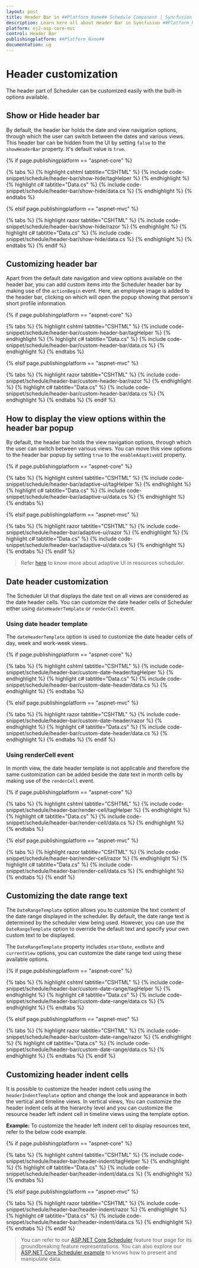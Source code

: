 ```yaml
---
layout: post
title: Header Bar in ##Platform_Name## Schedule Component | Syncfusion
description: Learn here all about Header Bar in Syncfusion ##Platform_Name## Schedule component of Syncfusion Essential JS 2 and more.
platform: ej2-asp-core-mvc
control: Header Bar
publishingplatform: ##Platform_Name##
documentation: ug
---
```



# Header customization

The header part of Scheduler can be customized easily with the built-in options available.

## Show or Hide header bar

By default, the header bar holds the date and view navigation options, through which the user can switch between the dates and various views. This header bar can be hidden from the UI by setting `false` to the `showHeaderBar` property. It's default value is `true`.

{% if page.publishingplatform == "aspnet-core" %}

{% tabs %}
{% highlight cshtml tabtitle="CSHTML" %}
{% include code-snippet/schedule/header-bar/show-hide/tagHelper %}
{% endhighlight %}
{% highlight c# tabtitle="Data.cs" %}
{% include code-snippet/schedule/header-bar/show-hide/data.cs %}
{% endhighlight %}
{% endtabs %}

{% elsif page.publishingplatform == "aspnet-mvc" %}

{% tabs %}
{% highlight razor tabtitle="CSHTML" %}
{% include code-snippet/schedule/header-bar/show-hide/razor %}
{% endhighlight %}
{% highlight c# tabtitle="Data.cs" %}
{% include code-snippet/schedule/header-bar/show-hide/data.cs %}
{% endhighlight %}
{% endtabs %}
{% endif %}



## Customizing header bar

Apart from the default date navigation and view options available on the header bar, you can add custom items into the Scheduler header bar by making use of the `actionBegin` event. Here, an employee image is added to the header bar, clicking on which will open the popup showing that person's short profile information.

{% if page.publishingplatform == "aspnet-core" %}

{% tabs %}
{% highlight cshtml tabtitle="CSHTML" %}
{% include code-snippet/schedule/header-bar/custom-header-bar/tagHelper %}
{% endhighlight %}
{% highlight c# tabtitle="Data.cs" %}
{% include code-snippet/schedule/header-bar/custom-header-bar/data.cs %}
{% endhighlight %}
{% endtabs %}

{% elsif page.publishingplatform == "aspnet-mvc" %}

{% tabs %}
{% highlight razor tabtitle="CSHTML" %}
{% include code-snippet/schedule/header-bar/custom-header-bar/razor %}
{% endhighlight %}
{% highlight c# tabtitle="Data.cs" %}
{% include code-snippet/schedule/header-bar/custom-header-bar/data.cs %}
{% endhighlight %}
{% endtabs %}
{% endif %}



## How to display the view options within the header bar popup

By default, the header bar holds the view navigation options, through which the user can switch between various views. You can move this view options to the header bar popup by setting `true` to the `enableAdaptiveUI` property.

{% if page.publishingplatform == "aspnet-core" %}

{% tabs %}
{% highlight cshtml tabtitle="CSHTML" %}
{% include code-snippet/schedule/header-bar/adaptive-ui/tagHelper %}
{% endhighlight %}
{% highlight c# tabtitle="Data.cs" %}
{% include code-snippet/schedule/header-bar/adaptive-ui/data.cs %}
{% endhighlight %}
{% endtabs %}

{% elsif page.publishingplatform == "aspnet-mvc" %}

{% tabs %}
{% highlight razor tabtitle="CSHTML" %}
{% include code-snippet/schedule/header-bar/adaptive-ui/razor %}
{% endhighlight %}
{% highlight c# tabtitle="Data.cs" %}
{% include code-snippet/schedule/header-bar/adaptive-ui/data.cs %}
{% endhighlight %}
{% endtabs %}
{% endif %}



> Refer [here](./resources/#adaptive-ui-in-desktop) to know more about adaptive UI in resources scheduler.

## Date header customization

The Scheduler UI that displays the date text on all views are considered as the date header cells. You can customize the date header cells of Scheduler either using `dateHeaderTemplate` or `renderCell` event.

### Using date header template

The `dateHeaderTemplate` option is used to customize the date header cells of day, week and work-week views.

{% if page.publishingplatform == "aspnet-core" %}

{% tabs %}
{% highlight cshtml tabtitle="CSHTML" %}
{% include code-snippet/schedule/header-bar/custom-date-header/tagHelper %}
{% endhighlight %}
{% highlight c# tabtitle="Data.cs" %}
{% include code-snippet/schedule/header-bar/custom-date-header/data.cs %}
{% endhighlight %}
{% endtabs %}

{% elsif page.publishingplatform == "aspnet-mvc" %}

{% tabs %}
{% highlight razor tabtitle="CSHTML" %}
{% include code-snippet/schedule/header-bar/custom-date-header/razor %}
{% endhighlight %}
{% highlight c# tabtitle="Data.cs" %}
{% include code-snippet/schedule/header-bar/custom-date-header/data.cs %}
{% endhighlight %}
{% endtabs %}
{% endif %}



### Using renderCell event

In month view, the date header template is not applicable and therefore the same customization can be added beside the date text in month cells by making use of the `renderCell` event.

{% if page.publishingplatform == "aspnet-core" %}

{% tabs %}
{% highlight cshtml tabtitle="CSHTML" %}
{% include code-snippet/schedule/header-bar/render-cell/tagHelper %}
{% endhighlight %}
{% highlight c# tabtitle="Data.cs" %}
{% include code-snippet/schedule/header-bar/render-cell/data.cs %}
{% endhighlight %}
{% endtabs %}

{% elsif page.publishingplatform == "aspnet-mvc" %}

{% tabs %}
{% highlight razor tabtitle="CSHTML" %}
{% include code-snippet/schedule/header-bar/render-cell/razor %}
{% endhighlight %}
{% highlight c# tabtitle="Data.cs" %}
{% include code-snippet/schedule/header-bar/render-cell/data.cs %}
{% endhighlight %}
{% endtabs %}
{% endif %}


## Customizing the date range text

The `DateRangeTemplate` option allows you to customize the text content of the date range displayed in the scheduler. By default, the date range text is determined by the scheduler view being used. However, you can use the `DateRangeTemplate` option to override the default text and specify your own custom text to be displayed.

The `DateRangeTemplate` property includes `startDate`, `endDate` and `currentView` options, you can customize the date range text using these available options.

{% if page.publishingplatform == "aspnet-core" %}

{% tabs %}
{% highlight cshtml tabtitle="CSHTML" %}
{% include code-snippet/schedule/header-bar/custom-date-range/tagHelper %}
{% endhighlight %}
{% highlight c# tabtitle="Data.cs" %}
{% include code-snippet/schedule/header-bar/custom-date-range/data.cs %}
{% endhighlight %}
{% endtabs %}

{% elsif page.publishingplatform == "aspnet-mvc" %}

{% tabs %}
{% highlight razor tabtitle="CSHTML" %}
{% include code-snippet/schedule/header-bar/custom-date-range/razor %}
{% endhighlight %}
{% highlight c# tabtitle="Data.cs" %}
{% include code-snippet/schedule/header-bar/custom-date-range/data.cs %}
{% endhighlight %}
{% endtabs %}
{% endif %}


## Customizing header indent cells

It is possible to customize the header indent cells using the `headerIndentTemplate` option and change the look and appearance in both the vertical and timeline views. In vertical views, You can customize the header indent cells at the hierarchy level and you can customize the resource header left indent cell in timeline views using the template option.

**Example:** To customize the header left indent cell to display resources text, refer to the below code example.

{% if page.publishingplatform == "aspnet-core" %}

{% tabs %}
{% highlight cshtml tabtitle="CSHTML" %}
{% include code-snippet/schedule/header-bar/header-indent/tagHelper %}
{% endhighlight %}
{% highlight c# tabtitle="Data.cs" %}
{% include code-snippet/schedule/header-bar/header-indent/data.cs %}
{% endhighlight %}
{% endtabs %}

{% elsif page.publishingplatform == "aspnet-mvc" %}

{% tabs %}
{% highlight razor tabtitle="CSHTML" %}
{% include code-snippet/schedule/header-bar/header-indent/razor %}
{% endhighlight %}
{% highlight c# tabtitle="Data.cs" %}
{% include code-snippet/schedule/header-bar/header-indent/data.cs %}
{% endhighlight %}
{% endtabs %}
{% endif %}



> You can refer to our [ASP.NET Core Scheduler](https://www.syncfusion.com/aspnet-core-ui-controls/scheduler) feature tour page for its groundbreaking feature representations. You can also explore our [ASP.NET Core Scheduler example](https://ej2.syncfusion.com/aspnetcore/Schedule/Overview#/material) to knows how to present and manipulate data.
